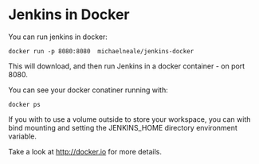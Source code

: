 # Jenkins in Docker

You can run jenkins in docker: 
    
    docker run -p 8080:8080  michaelneale/jenkins-docker

This will download, and then run Jenkins in a docker container - on port 8080.

You can see your docker conatiner running with:

    docker ps

If you with to use a volume outside to store your workspace, you can with bind mounting and setting the JENKINS_HOME directory environment variable.

Take a look at http://docker.io for more details. 



